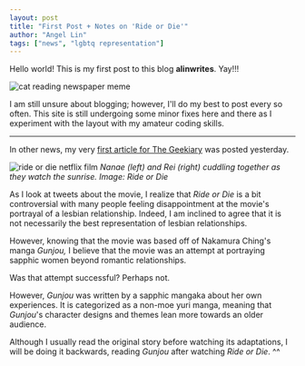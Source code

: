 ```yaml
---
layout: post
title: "First Post + Notes on 'Ride or Die'"
author: "Angel Lin"
tags: ["news", "lgbtq representation"]
---
```

Hello world! This is my first post to this blog **alinwrites**. Yay!!!

![cat reading newspaper meme](https://media.makeameme.org/created/we-must-celebrate-ltpfj2.jpg)

I am still unsure about blogging; however, I'll do my best to post every so often. This site is still undergoing some minor fixes here and there as I experiment with the layout with my amateur coding skills.


<hr>


In other news, my very [first article for The Geekiary](https://thegeekiary.com/ride-or-die-movie-review/94805) was posted yesterday. 

![ride or die netflix film](https://i2.wp.com/www.otaquest.com/wp-content/uploads/2021/04/D7705614-BC14-47E2-A84C-39EF6666D1FF.jpeg?fit=640%2C468&ssl=1)
_Nanae (left) and Rei (right) cuddling together as they watch the sunrise. Image: Ride or Die_

As I look at tweets about the movie, I realize that *Ride or Die* is a bit controversial with many people feeling disappointment at the movie's portrayal of a lesbian relationship. Indeed, I am inclined to agree that it is not necessarily the best representation of lesbian relationships.

However, knowing that the movie was based off of Nakamura Ching's manga *Gunjou,* I believe that the movie was an attempt at portraying sapphic women beyond romantic relationships.

Was that attempt successful? Perhaps not.

However, *Gunjou* was written by a sapphic mangaka about her own experiences. It is categorized as a non-moe yuri manga, meaning that *Gunjou*'s character designs and themes lean more towards an older audience. 

Although I usually read the original story before watching its adaptations, I will be doing it backwards, reading *Gunjou* after watching *Ride or Die*. ^^


